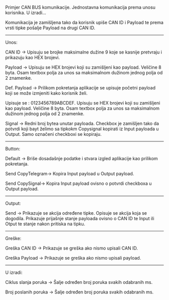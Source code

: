 Primjer CAN BUS komunikacije. Jednostavna komunikacija prema unosu korisnika. U izradi...

Komunikacija je zamišljena tako da korisnik upiše CAN ID i Payload te prema vrsti tipke pošalje Payload na drugi CAN ID.

________________________________________________________________________________________________________________________

Unos:

CAN ID -> Upisuju se brojke maksimalne dužine 9 koje se kasnije pretvraju i prikazuju kao HEX brojevi.

Payload -> Upisuju se HEX brojevi koji su zamišljeni kao payload. Veličine 8 byta. Osam textbox polja za unos sa 
maksimalnom dužinom jednog polja od 2 znamenke.

Def. Payload -> Prilikom pokretanja aplikacije se upisuje početni payload koji se može izmjeniti kako korisnik želi.

Upisuje se : 0123456789ABCDEF.
Upisuju se HEX brojevi koji su zamišljeni kao payload. Veličine 8 byta. Osam textbox polja za unos sa 
maksimalnom dužinom jednog polja od 2 znamenke.

Signal -> Redni broj bytea unutar payloada.
Checkbox je zamišljen tako da potvrdi koji bayt želimo sa tipkokm Copysignal kopirati iz Input payloada u Output.
Samo označeni checkboxi se kopiraju.

_________________________________________________________________________________________________________________________

Button:

Default -> Briše dosadašnje podatke i stvara izgled aplikacije kao prilikom pokretanja.

Send CopyTelegram-> Kopira Input payload u Output payload.

Send CopySignal-> Kopira Input payload ovisno o potvrdi checkboxa u Output payload.

_________________________________________________________________________________________________________________________

Output:

Send -> Prikazuje se akcija određene tipke. Opisuje se akcija koja se dogodila.
Prikazuje prijašnje stanje payloada ovisno o CAN ID te Input ili Otput te stanje nakon pritiska na tipku.

_________________________________________________________________________________________________________________________

Greške:

Greška CAN ID -> Prikazuje se greška ako nismo upisali CAN ID.

Greška Payload -> Prikazuje se greška ako nismo upisali payload.

_________________________________________________________________________________________________________________________

U izradi:

Ciklus slanja poruka -> Šalje određen broj poruka svakih odabranih ms.

Broj poslanih poruka -> Šalje određen broj poruka svakih odabranih ms.
